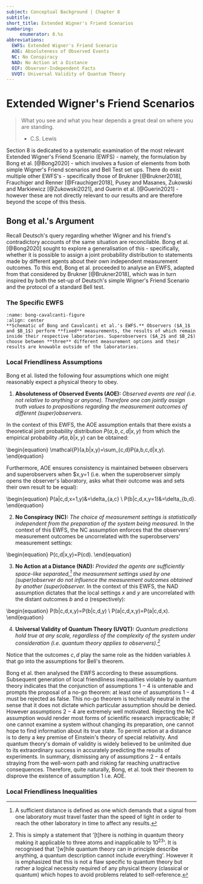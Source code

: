 ```yaml
---
subject: Conceptual Background | Chapter 8
subtitle:
short_title: Extended Wigner's Friend Scenarios
numbering: 
     enumerator: 8.%s
abbreviations:
  EWFS: Extended Wigner's Friend Scenario
  AOE: Absoluteness of Observed Events
  NC: No Conspiracy
  NAD: No Action at a Distance 
  OIF: Observer-Independent Facts
  UVQT: Universal Validity of Quantum Theory
---
```


# Extended Wigner's Friend Scenarios

> What you see and what you hear depends a great deal on where you are standing.
> - C.S. Lewis

Section 8 is dedicated to a systematic examination of the most relevant Extended Wigner's Friend Scenario (EWFS) - namely, the formulation by Bong et al. [@Bong2020] - which involves a fusion of elements from both simple Wigner's Friend scenarios and Bell Test set ups. There do exist multiple other EWFS's - specifically those of Brukner [@Brukner2018], Frauchiger and Renner [@Frauchiger2018], Pusey and Masanes, Żukowski and Markiewicz [@Zukowski2021], and Guerin et al. [@Guerin2021] - however these are not directly relevant to our results and are therefore beyond the scope of this thesis.

## Bong et al.'s Argument

Recall Deutsch's query regarding whether Wigner and his friend's contradictory accounts of the same situation are reconcilable. Bong et al. [@Bong2020] sought to explore a generalisation of this - specifically, whether it is possible to assign a joint probability distribution to statements made by different agents about their own independent measurement outcomes. To this end, Bong et al. proceeded to analyse an EWFS, adapted from that considered by Brukner [@Brukner2018], which was in turn inspired by both the set-up of Deutsch's simple Wigner's Friend Scenario and the protocol of a standard Bell test.

### The Specific EWFS

```{figure} bong-cavalcanti-figure.JPG
:name: bong-cavalcanti-figure
:align: center
**Schematic of Bong and Cavalcanti et al.'s EWFS.** Observers ($A_1$ and $B_1$) perform **fixed** measurements, the results of which remain inside their respective laboratories. Superobservers ($A_2$ and $B_2$) choose between **three** different measurement options and their results are knowable outside of the laboratories.
```

### Local Friendliness Assumptions

Bong et al. listed the following four assumptions which one might reasonably expect a physical theory to obey.

1. **Absoluteness of Observed Events (AOE):** *Observed events are real (i.e. not relative to anything or anyone). Therefore one can jointly assign truth values to propositions regarding the measurement outcomes of different (super)observers.* 

In the context of this EWFS, the AOE assumption entails that there exists a theoretical joint probability distribution $P(a,b,c,d|x,y)$ from which the empirical probability $\mathcal{P}(a,b|x,y)$ can be obtained: 

\begin{equation}
\mathcal{P}(a,b|x,y)=\sum_{c,d}P(a,b,c,d|x,y).
\end{equation} 

Furthermore, AOE ensures consistency is maintained between observers and superobservers when $x,y=1 (i.e. when the superobserver simply opens the observer's laboratory, asks what their outcome was and sets their own result to be equal): 

\begin{equation}
P(a|c,d,x=1,y)&=\delta_{a,c} \\
P(b|c,d,x,y=1)&=\delta_{b,d}.
\end{equation}

2. **No Conspiracy (NC):** *The choice of measurement settings is statistically independent from the preparation of the system being measured.* In the context of this EWFS, the NC assumption enforces that the observers' measurement outcomes be uncorrelated with the superobservers' measurement settings:

\begin{equation}
P(c,d|x,y)=P(cd).
\end{equation}

3. **No Action at a Distance (NAD):** *Provided the agents are sufficiently space-like separated,[^1] the measurement settings used by one (super)observer do not influence the measurement outcomes obtained by another (super)observer.* In the context of this EWFS, the NAD assumption dictates that the local settings $x$ and $y$ are uncorrelated with the distant outcomes $b$ and $a$ (respectively):

\begin{equation}
P(b|c,d,x,y)=P(b|c,d,y) \\
P(a|c,d,x,y)=P(a|c,d,x).
\end{equation}

4. **Universal Validity of Quantum Theory (UVQT):** *Quantum predictions hold true at any scale, regardless of the complexity of the system under consideration (i.e. quantum theory applies to observers).[^2]*

Notice that the outcomes $c,d$ play the same role as the hidden variables $\lambda$ that go into the assumptions for Bell's theorem.

Bong et al. then analysed the EWFS according to these assumptions. Subsequent generation of local friendliness inequalities violable by quantum theory indicates that the conjunction of assumptions $1-4$ is untenable and prompts the proposal of a no-go theorem: at least one of assumptions $1-4$ must be rejected as false. This no-go theorem is technically neutral in the sense that it does not dictate which particular assumption should be denied. However assumptions $2-4$ are extremely well motivated. Rejecting the NC assumption would render most forms of scientific research impracticable; if one cannot examine a system without changing its preparation, one cannot hope to find information about its true state. To permit action at a distance is to deny a key premise of Einstein's theory of special relativity. And quantum theory's domain of validity is widely believed to be unlimited due to its extraordinary success in accurately predicting the results of experiments. In summary, dismissing any of assumptions $2-4$ entails straying from the well-worn path and risking far reaching unattractive consequences. Therefore, quite naturally, Bong, et al. took their theorem to disprove the existence of assumption $1$ i.e. AOE.

### Local Friendliness Inequalities

[^1]: A sufficient distance is defined as one which demands that a signal from one laboratory must travel faster than the speed of light in order to reach the other laboratory in time to affect any results.

[^2]: This is simply a statement that '[t]here is nothing in quantum theory making it applicable to three atoms and inapplicable to $10^{23}$'. It is recognised that '[w]hile quantum theory can in principle describe anything, a quantum description cannot include everything'. However it is emphasized that this is not a flaw specific to quantum theory but rather a logical necessity required of any physical theory (classical or quantum) which hopes to avoid problems related to self-reference.